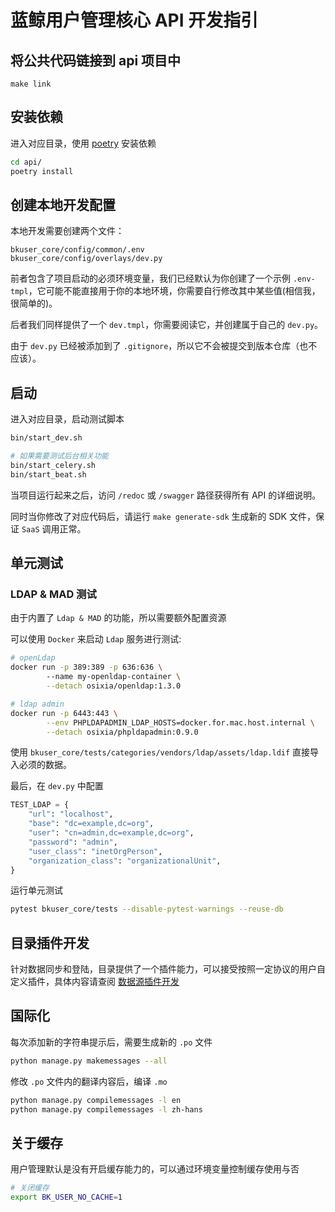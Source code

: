 # 蓝鲸用户管理核心 API 开发指引

## 将公共代码链接到 api 项目中

```
make link
```

## 安装依赖

进入对应目录，使用 [poetry](https://github.com/python-poetry/poetry) 安装依赖

``` bash
cd api/
poetry install
```

## 创建本地开发配置

本地开发需要创建两个文件：
```text
bkuser_core/config/common/.env
bkuser_core/config/overlays/dev.py
```

前者包含了项目启动的必须环境变量，我们已经默认为你创建了一个示例 `.env-tmpl`，它可能不能直接用于你的本地环境，你需要自行修改其中某些值(相信我，很简单的)。

后者我们同样提供了一个 `dev.tmpl`，你需要阅读它，并创建属于自己的 `dev.py`。

由于 `dev.py` 已经被添加到了 `.gitignore`，所以它不会被提交到版本仓库（也不应该）。

## 启动

进入对应目录，启动测试脚本
```bash
bin/start_dev.sh

# 如果需要测试后台相关功能
bin/start_celery.sh
bin/start_beat.sh
```

当项目运行起来之后，访问 `/redoc` 或 `/swagger` 路径获得所有 API 的详细说明。

同时当你修改了对应代码后，请运行 `make generate-sdk` 生成新的 SDK 文件，保证 `SaaS` 调用正常。

## 单元测试

### LDAP & MAD 测试

由于内置了 `Ldap & MAD` 的功能，所以需要额外配置资源

可以使用 `Docker` 来启动 `Ldap` 服务进行测试:

``` bash
# openLdap
docker run -p 389:389 -p 636:636 \ 
        --name my-openldap-container \
        --detach osixia/openldap:1.3.0

# ldap admin
docker run -p 6443:443 \
        --env PHPLDAPADMIN_LDAP_HOSTS=docker.for.mac.host.internal \
        --detach osixia/phpldapadmin:0.9.0
```

使用 `bkuser_core/tests/categories/vendors/ldap/assets/ldap.ldif` 直接导入必须的数据。

最后，在 `dev.py` 中配置

``` python
TEST_LDAP = {
    "url": "localhost",
    "base": "dc=example,dc=org",
    "user": "cn=admin,dc=example,dc=org",
    "password": "admin",
    "user_class": "inetOrgPerson",
    "organization_class": "organizationalUnit",
}
```
运行单元测试

``` bash
pytest bkuser_core/tests --disable-pytest-warnings --reuse-db
```

## 目录插件开发

针对数据同步和登陆，目录提供了一个插件能力，可以接受按照一定协议的用户自定义插件，具体内容请查阅 [数据源插件开发](/src/api/bkuser_core/categories/plugins/README.md)

## 国际化

每次添加新的字符串提示后，需要生成新的 `.po` 文件

``` bash
python manage.py makemessages --all
```

修改 `.po` 文件内的翻译内容后，编译 `.mo`

``` bash
python manage.py compilemessages -l en
python manage.py compilemessages -l zh-hans
```

## 关于缓存

用户管理默认是没有开启缓存能力的，可以通过环境变量控制缓存使用与否

``` bash
# 关闭缓存
export BK_USER_NO_CACHE=1
```
